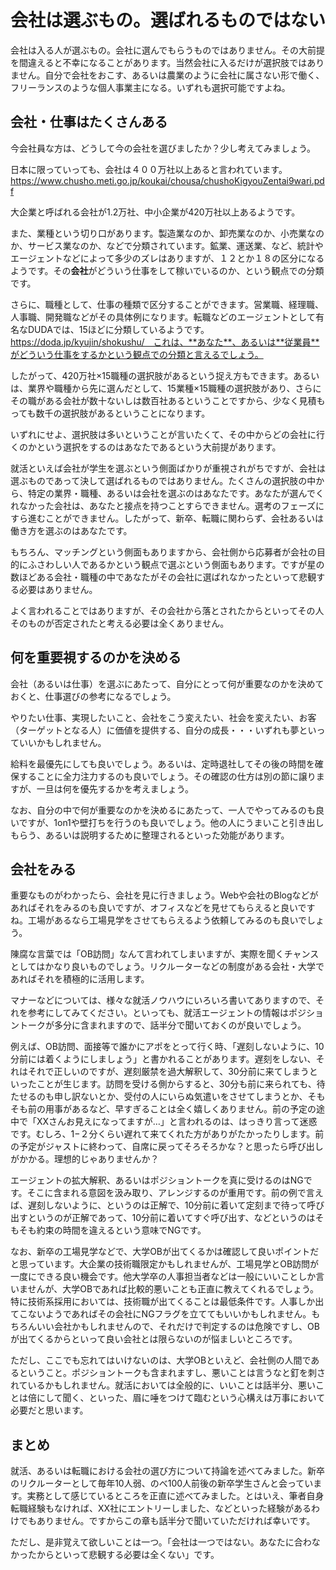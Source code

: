 # 会社は選ぶもの。選ばれるものではない

会社は入る人が選ぶもの。会社に選んでもらうものではありません。その大前提を間違えると不幸になることがあります。当然会社に入るだけが選択肢ではありません。自分で会社をおこす、あるいは農業のように会社に属さない形で働く、フリーランスのような個人事業主になる。いずれも選択可能ですよね。

## 会社・仕事はたくさんある
今会社員な方は、どうして今の会社を選びましたか？少し考えてみましょう。

日本に限っていっても、会社は４００万社以上あると言われています。
https://www.chusho.meti.go.jp/koukai/chousa/chushoKigyouZentai9wari.pdf

大企業と呼ばれる会社が1.2万社、中小企業が420万社以上あるようです。

また、業種という切り口があります。製造業なのか、卸売業なのか、小売業なのか、サービス業なのか、などで分類されています。鉱業、運送業、など、統計やエージェントなどによって多少のズレはありますが、１２とか１８の区分になるようです。その**会社**がどういう仕事をして稼いでいるのか、という観点での分類です。

さらに、職種として、仕事の種類で区分することができます。営業職、経理職、人事職、開発職などがその具体例になります。転職などのエージェントとして有名なDUDAでは、15ほどに分類しているようです。https://doda.jp/kyujin/shokushu/　これは、**あなた**、あるいは**従業員**がどういう仕事をするかという観点での分類と言えるでしょう。

したがって、420万社×15職種の選択肢があるという捉え方もできます。あるいは、業界や職種から先に選んだとして、15業種×15職種の選択肢があり、さらにその職がある会社が数十ないしは数百社あるということですから、少なく見積もっても数千の選択肢があるということになります。

いずれにせよ、選択肢は多いということが言いたくて、その中からどの会社に行くのかという選択をするのはあなたであるという大前提があります。

就活といえば会社が学生を選ぶという側面ばかりが重視されがちですが、会社は選ぶものであって決して選ばれるものではありません。たくさんの選択肢の中から、特定の業界・職種、あるいは会社を選ぶのはあなたです。あなたが選んでくれなかった会社は、あなたと接点を持つことすらできません。選考のフェーズにすら進むことができません。したがって、新卒、転職に関わらず、会社あるいは働き方を選ぶのはあなたです。

もちろん、マッチングという側面もありますから、会社側から応募者が会社の目的にふさわしい人であるかという観点で選ぶという側面もあります。ですが星の数ほどある会社・職種の中であなたがその会社に選ばれなかったといって悲観する必要はありません。

よく言われることではありますが、その会社から落とされたからといってその人そのものが否定されたと考える必要は全くありません。

## 何を重要視するのかを決める
会社（あるいは仕事）を選ぶにあたって、自分にとって何が重要なのかを決めておくと、仕事選びの参考になるでしょう。

やりたい仕事、実現したいこと、会社をこう変えたい、社会を変えたい、お客（ターゲットとなる人）に価値を提供する、自分の成長・・・いずれも夢といっていいかもしれません。

給料を最優先にしても良いでしょう。あるいは、定時退社してその後の時間を確保することに全力注力するのも良いでしょう。その確認の仕方は別の節に譲りますが、一旦は何を優先するかを考えましょう。

なお、自分の中で何が重要なのかを決めるにあたって、一人でやってみるのも良いですが、1on1や壁打ちを行うのも良いでしょう。他の人にうまいこと引き出しもらう、あるいは説明するために整理されるといった効能があります。

## 会社をみる
重要なものがわかったら、会社を見に行きましょう。Webや会社のBlogなどがあればそれをみるのも良いですが、オフィスなどを見せてもらえると良いですね。工場があるなら工場見学をさせてもらえるよう依頼してみるのも良いでしょう。

陳腐な言葉では「OB訪問」なんて言われてしまいますが、実際を聞くチャンスとしてはかなり良いものでしょう。リクルーターなどの制度がある会社・大学であればそれを積極的に活用します。

マナーなどについては、様々な就活ノウハウにいろいろ書いてありますので、それを参考にしてみてください。といっても、就活エージェントの情報はポジショントークが多分に含まれますので、話半分で聞いておくのが良いでしょう。

例えば、OB訪問、面接等で誰かにアポをとって行く時、「遅刻しないように、10分前には着くようにしましょう」と書かれることがあります。遅刻をしない、それはそれで正しいのですが、遅刻厳禁を過大解釈して、30分前に来てしまうといったことが生じます。訪問を受ける側からすると、30分も前に来られても、待たせるのも申し訳ないとか、受付の人にいらぬ気遣いをさせてしまうとか、そもそも前の用事があるなど、早すぎることは全く嬉しくありません。前の予定の途中で「XXさんお見えになってますが…」と言われるのは、はっきり言って迷惑です。むしろ、1−２分くらい遅れて来てくれた方がありがたかったりします。前の予定がジャストに終わって、自席に戻ってそろそろかな？と思ったら呼び出しがかかる。理想的じゃありませんか？

エージェントの拡大解釈、あるいはポジショントークを真に受けるのはNGです。そこに含まれる意図を汲み取り、アレンジするのが重用です。前の例で言えば、遅刻しないように、というのは正解で、10分前に着いて定刻まで待って呼び出すというのが正解であって、10分前に着いてすぐ呼び出す、などというのはそもそも約束の時間を違えるという意味でNGです。

なお、新卒の工場見学などで、大学OBが出てくるかは確認して良いポイントだと思っています。大企業の技術職限定かもしれませんが、工場見学とOB訪問が一度にできる良い機会です。他大学卒の人事担当者などは一般にいいことしか言いませんが、大学OBであれば比較的悪いことも正直に教えてくれるでしょう。特に技術系採用においては、技術職が出てくることは最低条件です。人事しか出てこないようであればその会社にNGフラグを立ててもいいかもしれません。もちろんいい会社かもしれませんので、それだけで判定するのは危険ですし、OBが出てくるからといって良い会社とは限らないのが悩ましいところです。

ただし、ここでも忘れてはいけないのは、大学OBといえど、会社側の人間であるということ。ポジショントークも含まれますし、悪いことは言うなと釘を刺されているかもしれません。就活においては全般的に、いいことは話半分、悪いことは倍にして聞く、といった、眉に唾をつけて臨むという心構えは万事において必要だと思います。

## まとめ
就活、あるいは転職における会社の選び方について持論を述べてみました。新卒のリクルーターとして毎年10人弱、のべ100人前後の新卒学生さんと会っています。実務として感じているところを正直に述べてみました。とはいえ、筆者自身転職経験もなければ、XX社にエントリーしました、などといった経験があるわけでもありません。ですからこの章も話半分で聞いていただければ幸いです。

ただし、是非覚えて欲しいことは一つ。「会社は一つではない。あなたに合わなかったからといって悲観する必要は全くない」です。